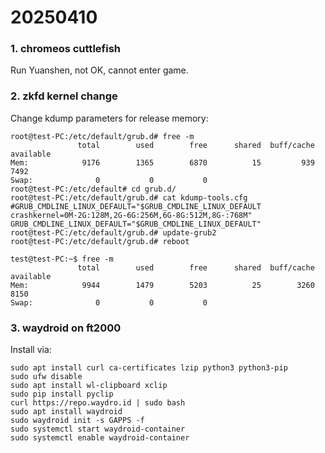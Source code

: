 # 20250410
### 1. chromeos cuttlefish
Run Yuanshen, not OK, cannot enter game.     

### 2. zkfd kernel change
Change kdump parameters for release memory:     

```
root@test-PC:/etc/default/grub.d# free -m
               total        used        free      shared  buff/cache   available
Mem:            9176        1365        6870          15         939        7492
Swap:              0           0           0
root@test-PC:/etc/default# cd grub.d/
root@test-PC:/etc/default/grub.d# cat kdump-tools.cfg 
#GRUB_CMDLINE_LINUX_DEFAULT="$GRUB_CMDLINE_LINUX_DEFAULT crashkernel=0M-2G:128M,2G-6G:256M,6G-8G:512M,8G-:768M"
GRUB_CMDLINE_LINUX_DEFAULT="$GRUB_CMDLINE_LINUX_DEFAULT"
root@test-PC:/etc/default/grub.d# update-grub2
root@test-PC:/etc/default/grub.d# reboot

test@test-PC:~$ free -m
               total        used        free      shared  buff/cache   available
Mem:            9944        1479        5203          25        3260        8150
Swap:              0           0           0

```
### 3. waydroid on ft2000
Install via:    

```
sudo apt install curl ca-certificates lzip python3 python3-pip
sudo ufw disable
sudo apt install wl-clipboard xclip
sudo pip install pyclip
curl https://repo.waydro.id | sudo bash
sudo apt install waydroid
sudo waydroid init -s GAPPS -f
sudo systemctl start waydroid-container
sudo systemctl enable waydroid-container


```
